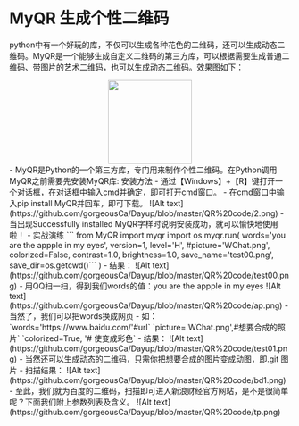 # MyQR 生成个性二维码
python中有一个好玩的库，不仅可以生成各种花色的二维码，还可以生成动态二维码。MyQR是一个能够生成自定义二维码的第三方库，可以根据需要生成普通二维码、带图片的艺术二维码，也可以生成动态二维码。效果图如下：
<div align=center><img width="150" height="150" src="https://github.com/gorgeousCa/Dayup/blob/master/QR%20code/test1.png"/></div>
- MyQR是Python的一个第三方库，专门用来制作个性二维码。在Python调用MyQR之前需要先安装MyQR库:
  安装方法  
- 通过【Windows】+【R】键打开一个对话框，在对话框中输入cmd并确定，即可打开cmd窗口。  
- 在cmd窗口中输入pip install MyQR并回车，即可下载。  
![Alt text](https://github.com/gorgeousCa/Dayup/blob/master/QR%20code/2.png)    
- 当出现Successfully installed MyQR字样时说明安装成功，就可以愉快地使用啦！  
- 实战演练
   ``` from MyQR import myqr
    import os
    myqr.run(
        words='you are the appple in my eyes',        
        version=1,                   
        level='H',                  
        #picture='WChat.png',         
        colorized=False,              
        contrast=1.0,               
        brightness=1.0,              
        save_name='test00.png',        
        save_dir=os.getcwd()```
        )
- 结果：
![Alt text](https://github.com/gorgeousCa/Dayup/blob/master/QR%20code/test00.png)    
- 用QQ扫一扫，得到我们words的值：you are the appple in my eyes
![Alt text](https://github.com/gorgeousCa/Dayup/blob/master/QR%20code/ap.png)  
- 当然了，我们可以把words换成网页
- 如：  
`words='https://www.baidu.com/'#url`  
`picture='WChat.png',#想要合成的照片`  
`colorized=True, '# 使变成彩色`  
- 结果：
![Alt text](https://github.com/gorgeousCa/Dayup/blob/master/QR%20code/test01.png)  
- 当然还可以生成动态的二维码，只需你把想要合成的图片变成动图，即.git 图片
- 扫描结果：
![Alt text](https://github.com/gorgeousCa/Dayup/blob/master/QR%20code/bd1.png)  
-  至此，我们就为百度的二维码，扫描即可进入新浪财经官方网站，是不是很简单呢？下面我们附上参数列表及含义。
![Alt text](https://github.com/gorgeousCa/Dayup/blob/master/QR%20code/tp.png)  




